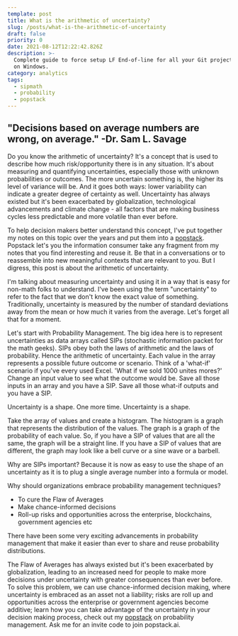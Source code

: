 ```yaml
---
template: post
title: What is the arithmetic of uncertainty?
slug: /posts/what-is-the-arithmetic-of-uncertainty
draft: false
priority: 0
date: 2021-08-12T12:22:42.826Z
description: >-
  Complete guide to force setup LF End-of-line for all your Git projects working
  on Windows.
category: analytics
tags:
  - sipmath
  - probability
  - popstack
---
```


"Decisions based on average numbers are wrong, on average." -Dr. Sam L. Savage
---

Do you know the arithmetic of uncertainty? It's a concept that is used to describe how much risk/opportunity there is in any situation. It's about measuring and quantifying uncertainties, especially those with unknown probabilities or outcomes. The more uncertain something is, the higher its level of variance will be. And it goes both ways: lower variability can indicate a greater degree of certainty as well. Uncertainty has always existed but it's been exacerbated by globalization, technological advancements and climate change - all factors that are making business cycles less predictable and more volatile than ever before. 

To help decision makers better understand this concept, I've put together my notes on this topic over the years and put them into a [popstack](https://app.popstack.ai/Kevin/Kevin's%20Compendium%20-%20Probability%20Management/5cc1ec42af1274057ac0d4ae). Popstack let's you the information consumer take any fragment from my notes that you find interesting and reuse it. Be that in a conversations or to reassemble into new meaningful contexts that are relevant to you. But I digress, this post is about the arithmetic of uncertainty. 

I'm talking about measuring uncertainty and using it in a way that is easy for non-math folks to understand. I've been using the term "uncertainty" to refer to the fact that we don't know the exact value of something. Traditionally, uncertainty is measured by the number of standard deviations away from the mean or how much it varies from the average. Let's forget all that for a moment.

Let's start with Probability Management. The big idea here is to represent uncertainties as data arrays called SIPs (stochastic information packet for the math geeks). SIPs obey both the laws of arithmetic and the laws of probability. Hence the arithmetic of uncertainty. Each value in the array represents a possible future outcome or scenario. Think of a 'what-if' scenario if you've every used Excel. 'What if we sold 1000 unites mores?' Change an input value to see what the outcome would be. Save all those inputs in an array and you have a SIP. Save all those what-if outputs and you have a SIP.

Uncertainty is a shape. One more time. Uncertainty is a shape.

Take the array of values and create a histogram. The histogram is a graph that represents the distribution of the values. The graph is a graph of the probability of each value. So, if you have a SIP of values that are all the same, the graph will be a straight line. If you have a SIP of values that are different, the graph may look like a bell curve or a sine wave or a barbell.

Why are SIPs important? Because it is now as easy to use the shape of an uncertainty as it is to plug a single average number into a formula or model. 

Why should organizations embrace probability management techniques?

- To cure the Flaw of Averages
- Make chance-informed decisions
- Roll-up risks and opportunities across the enterprise, blockchains, government agencies etc

There have been some very exciting advancements in probability management that make it easier than ever to share and reuse probability distributions. 

The Flaw of Averages has always existed but it's been exacerbated by globalization, leading to an increased need for people to make more decisions under uncertainty with greater consequences than ever before. To solve this problem, we can use chance-informed decision making, where uncertainty is embraced as an asset not a liability; risks are roll up and opportunities across the enterprise or government agencies become additive; learn how you can take advantage of the uncertainty in your decision making process, check out my [popstack](https://app.popstack.ai/Kevin/Kevin's%20Compendium%20-%20Probability%20Management/5cc1ec42af1274057ac0d4ae) on probability management. Ask me for an invite code to join popstack.ai.  
